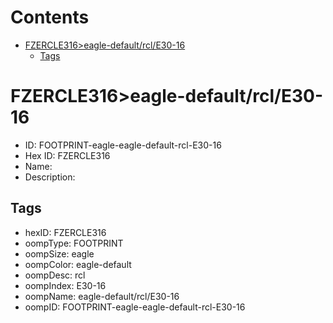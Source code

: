 



Contents
========

* [FZERCLE316>eagle-default/rcl/E30-16](#fzercle316eagle-defaultrcle30-16)
	* [Tags](#tags)

# FZERCLE316>eagle-default/rcl/E30-16

- ID: FOOTPRINT-eagle-eagle-default-rcl-E30-16
- Hex ID: FZERCLE316
- Name: 
- Description: 

## Tags

- hexID: FZERCLE316
- oompType: FOOTPRINT
- oompSize: eagle
- oompColor: eagle-default
- oompDesc: rcl
- oompIndex: E30-16
- oompName: eagle-default/rcl/E30-16
- oompID: FOOTPRINT-eagle-eagle-default-rcl-E30-16
